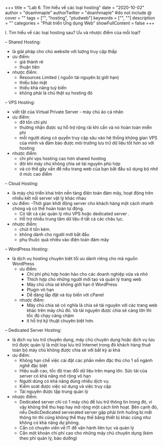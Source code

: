 +++
title = "Lab 6. Tìm hiểu về các loại hosting"
date = "2020-10-02"
author = "doanhmaple"
authorTwitter = "doanhmaple" #do not include @
cover = ""
tags = ["", "hosting", "ptudweb"]
keywords = ["", ""]
description = ""
categories = "Phát triển Ứng dụng Web"
showFullContent = false
+++

I. Tìm hiểu về các loại hosting sau? Ưu và nhược điểm của mỗi loại?

– Shared Hosting:
  - là giải pháp cho chủ website với lượng truy cập thấp
  - ưu điểm:
    - giá thành rẻ
    - thuận tiện
  - nhược điểm:
    - Resources Limited ( nguồn tài nguyên bị giới hạn)
    - thiếu bảo mật
    - thiếu khả năng tuỳ biến
    - không phải là chủ thật sự hosting đó

– VPS Hosting:
  - viết tắt của Virtual Private Server - máy chủ ảo cá nhân
  - ưu điểm:
    - đỡ tốn chi phí
    - thường nhận được sự hỗ trợ rộng rãi khi cần và nó hoàn toàn miễn phí
    - mỗi người dùng có quyền truy cập sâu vào hệ thống không gian VPS của mình và đảm bảo được môi trường lưu trữ dữ liệu tốt hơn so với hosting
  - nhược điểm:
    - chi phí vps hosting cao hơn shared hosting
    - đôi khi máy chủ không chia sẻ tài nguyên phù hợp
    - và có thể gây vấn đề nếu trang web của bạn bắt đầu sử dụng bộ nhớ ở mức cao điểm

– Cloud Hosting:
  - là máy chủ triển khai trên nền tảng điện toán đám mây, hoạt động trên nhiều kết nối server vật lý khác nhau
  - ưu điểm:
    -Thời gian khởi động server cho khách hàng một cách nhanh chóng và có thể hoàn toàn tự động.
    - Có tất cả các quản lý như VPS hoặc dedicated server .
    - Hỗ trợ nhiều trung tâm dữ liệu ở tất cả các châu lục.
  - nhược điểm:
    - chút ít tốn kém.
    - không dành cho người mới bắt đầu
    - phụ thuộc quá nhiều vào điện toán đám mây
    
– WordPress Hosting:
  - là dịch vụ hosting chuyên biệt tối ưu dành riêng cho mã nguồn WordPress
    - ưu điểm:
      - Chi phí phù hợp hoàn hảo cho các doanh nghiệp vừa và nhỏ
      - Thích hợp cho những người mới tạo và quản lý trang web
      - Máy chủ chia sẻ không giới hạn ở WordPress
      - Plugin vô hạn
      - Dễ dàng lắp đặt và tùy biến với cPanel
    - nhược điểm:
      - Máy chủ chia sẻ có nghĩa là chia sẻ tài nguyên với các trang web khác trên máy chủ đó. Và tài nguyên được chia sẻ càng lớn thì tốc độ chạy càng chậm
      - ít hỗ trợ kỹ thuật chuyên biệt hơn. 

– Dedicated Server Hosting:
  - là dịch vụ lưu trữ chuyên dụng, máy chủ chuyên dụng hoặc dịch vụ lưu trữ được quản lý là một loại lưu trữ Internet trong đó khách hàng thuê toàn bộ máy chủ không được chia sẻ với bất kỳ ai khá
  - ưu điểm:
    - Không hạn chế việc cài đặt các phần mềm đặc thù cho 1 số ngành nghề đặc biệt
    - Hiệu suất cao, tốc độ trao đổi dữ liệu trên mạng lớn. Sức tải của server có khả năng mở rộng vô hạn
    - Người dùng có khả năng dùng nhiều dịch vụ.
    - Kiểm soát được việc sử dụng và việc truy cập
    - Tài nguyên được tập trung quản lý
  - nhược điểm:
    - Dedicated server chỉ có 1 máy chủ để lưu trữ thông tin trong đó, vì vậy không thể thu hẹp hay mở rộng một cách linh hoạt. Bên cạnh đó, nếu DedicDedicated serverated server gặp phải tình huống bị mất thông tin thì cũng không thể thay thế bằng thiết bị khác cũng như không có khả năng dự phòng.
    - Cần có chuyên viên về IT để vận hành liên tục và quản lý
    - Cần một khoản chi phí cao cho những máy chủ chuyên dụng (kèm theo phí quản lý, bảo dưỡng)